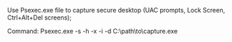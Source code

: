Use Psexec.exe file to capture secure desktop (UAC prompts, Lock Screen, Ctrl+Alt+Del screens);

Command: Psexec.exe -s -h -x -i -d C:\path\to\capture.exe
